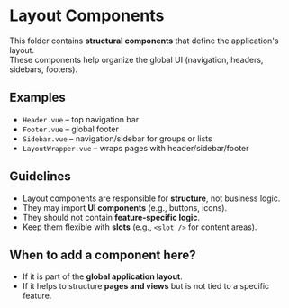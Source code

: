# Layout Components

This folder contains **structural components** that define the application's layout.  
These components help organize the global UI (navigation, headers, sidebars, footers).

## Examples

- `Header.vue` – top navigation bar
- `Footer.vue` – global footer
- `Sidebar.vue` – navigation/sidebar for groups or lists
- `LayoutWrapper.vue` – wraps pages with header/sidebar/footer

## Guidelines

- Layout components are responsible for **structure**, not business logic.
- They may import **UI components** (e.g., buttons, icons).
- They should not contain **feature-specific logic**.
- Keep them flexible with **slots** (e.g., `<slot />` for content areas).

## When to add a component here?

- If it is part of the **global application layout**.
- If it helps to structure **pages and views** but is not tied to a specific feature.
